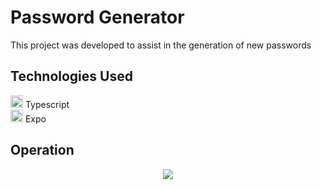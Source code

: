 # Password Generator

This project was developed to assist in the generation of new passwords

## Technologies Used

<img src="https://api.iconify.design/logos:typescript-icon.svg" width="20" height="20" /> Typescript\
<img src="https://api.iconify.design/vscode-icons:file-type-light-expo.svg" width="20" height="20" /> Expo

## Operation

<p align="center">
  <img src="https://media.giphy.com/media/XH0ohCW82K0lKUKfD4/giphy.gif" />
</p>

